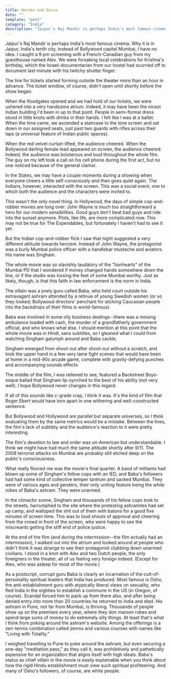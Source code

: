 ```yaml
---
title: Heroes and Gurus
date: ""
template: "post"
category: "India"
description: "Jaipur's Raj Mandir is perhaps India's most famous cinema. ..."
---
```


Jaipur's Raj Mandir is perhaps India's most famous cinema. Why it is in Jaipur, India's tenth city, instead of Bollywood capital Mumbai, I have no idea. I caught a 9 pm screening with a French-Canadian guy from my guesthouse named Alex. We were forsaking local celebrations for Krishna's birthday, which the Israeli documentarian from our hostel had scurried off to document last-minute with his twitchy shutter finger.
 
The line for tickets started forming outside the theater more than an hour in advance. The ticket window, of course, didn't open until shortly before the show began.
 
When the floodgates opened and we had hold of our tickets, we were ushered into a very handsome atrium. Indeed, it may have been the nicest Indian building I'd been in up to that point. People in semi-formal dress stood in little knots with drinks in their hands.  I felt like I was at a ballet. When the time came, we ascended a staircase to the lone screen and sat down in our assigned seats, just past two guards with rifles across their laps (a universal feature of Indian public spaces).
 
When the red velvet curtain lifted, the audience cheered. When the Bollywood darling female lead appeared on screen, the audience cheered. Indeed, the audience was boisterous and loud throughout the whole film. The guy on my left took a call on his cell phone during the first act, but no one noticed because of the general clamor.
 
In the States, we may have a couple moments during a showing when everyone cheers a little self-consciously and then goes quiet again. The Indians, however, interacted with the screen. This was a social event, one to which both the audience and the characters were invited to.
 
This wasn't the only novel thing. In Hollywood, the days of simple cop-and-robber movies are long over: John Wayne is much too straightforward a hero for our modern sensibilities. Good guys don't beat bad guys and ride into the sunset anymore. Plots, like life, are more complicated now. This may not be true for The Expendables, but fortunately I haven't had to see it yet.
 
But the Indian cop-and-robber flick I saw that night suggested a very different attitude towards heroism. Instead of John Wayne, the protagonist was a burly Mumbai police officer with a handlebar mustache and aviators. His name was Singham.
 
The whole movie was so slavishly laudatory of the "lionhearts" of the Mumbai PD that I wondered if money changed hands somewhere down the line, or if the studio was kissing the feet of some Mumbai worthy. Just as likely, though, is that this faith in law enforcement is the norm in India.
 
The villain was a jowly guru called Baba, who held court outside his extravagant ashram attended by a retinue of young Swedish women (or so they looked; Bollywood directors' penchant for sticking Caucasian people into the backdrops of their films is world-famous).
 
Baba was involved in some oily business dealings--there was a missing ambulance loaded with cash, the murder of a grandfatherly government official, and who knows what else. I should mention at this point that the whole movie was in Hindi, sans subtitles, so I gleaned what I could from watching Singham galumph around and Baba cackle.
 
Singham emerged from shoot-out after shoot-out without a scratch, and took the upper hand in a few very lame fight scenes that would have been at home in a mid-90s arcade game, complete with gravity-defying punches and accompanying sounds effects.
 
The middle of the film, I was relieved to see, featured a Backstreet Boys-esque ballad that Singham lip-synched to the best of his ability (not very well). I hope Bollywood never changes in this regard.
 
If all of this sounds like c-grade crap, I think it was. It's the kind of film that Roger Ebert would have torn apart in one withering and well-constructed sentence.
 
But Bollywood and Hollywood are parallel but separate universes, so I think evaluating them by the same metrics would be a mistake. Between the lines, the film's lack of subtlety and the audience's reaction to it were pretty interesting.
 
The film's devotion to law and order was un-American but understandable. I think we might have had much the same attitude shortly after 9/11. The 2008 terrorist attacks on Mumbai are probably still etched deep on the public's consciousness.
 
What really floored me was the movie's final quarter. A band of militants had blown up some of Singham's fellow cops with an IED, and Baba's followers had had some kind of collective temper tantrum and sacked Mumbai. They were of various ages and genders, their only uniting feature being the white robes of Baba's ashram. They were unarmed.
 
In the climactic scene, Singham and thousands of his fellow cops took to the streets, harrumphed to the site where the protesting ashramites had set up camp, and walloped the shit out of them with batons for a good five minutes of screen time. This was to loud shouts of approval and cheering from the crowd in front of the screen, who were happy to see the miscreants getting the stiff end of police justice.
 
At the end of the film (and during the intermission--the film actually had an intermission), I walked out into the atrium and looked around at people who didn't think it was strange to see their protagonist clubbing down unarmed civilians. I stood in a knot with Alex and two Dutch people, the only foreigners in the theater, all of us feeling very foreign indeed. (Except for Alex, who was asleep for most of the movie.)
 
As a postscript, corrupt guru Baba is clearly an incarnation of the cult-of-personality spiritual leaders that India has produced. Most famous is Osho, the anti-establishment guru with atypically liberal views on sexuality, who fled India in the eighties to establish a commune in the US (in Oregon, of course). Scandal forced him to pack up from there also, and after being denied entry into more than 20 countries he returned to India and died. His ashram in Pune, not far from Mumbai, is thriving. Thousands of people show up on the premises every year, where they don maroon robes and spend large sums of money to do extremely silly things. At least that's what I think from poking around the ashram's website. Among the offerings is a zen-tennis combination called zennis and various courses with names like "Living with Totality."
 
I weighed travelling to Pune to poke around the ashram, but even securing a one-day "meditation pass," as they call it, was prohibitively and pathetically expensive for an organization that aligns itself with high ideals. Baba's status as chief villain in the movie is easily explainable when you think about how the rigid Hindu establishment must view such spiritual profiteering. And many of Osho's followers, of course, are white people.
